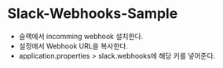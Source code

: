 # Slack-Webhooks-Sample

- 슬랙에서 incomming webhook 설치한다.
- 설정에서 Webhook URL을 복사한다.
- application.properties > slack.webhooks에 해당 키를 넣어준다.
